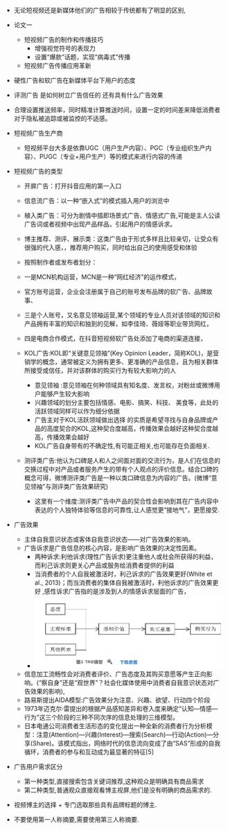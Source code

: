 + 无论短视频还是新媒体他们的广告相较于传统都有了明显的区别,

+ 论文一
  + 短视频广告的制作和传播技巧
    + 增强视觉符号的表现力 
    + 设置“爆款”话题，实现“病毒式”传播
  + 短视频广告传播应用革新

+ 硬性广告和软广告在新媒体平台下用户的态度


+ 评测广告 是如何树立广告信任的  还有具有什么广告效果


+ 合理设置推送频率，同时精准计算推送时间，设置一定的时间差来降低消费者对于隐私被追踪或被监控的不适感。
+ 短视频广告生产商
  + 短视频平台大多是依靠UGC（用户生产内容）、PGC（专业组织生产内容）、PUGC（专业+用户生产）等的模式来进行内容的传递
+ 短视频广告的类型
  + 开屏广告：打开抖音应用的第一入口
  + 信息流广告：以一种“嵌入式”的模式插入用户的浏览中
  + 植入类广告：可分为剧情中插即场景式广告、情感式广告,可能是主人公读广告词或者视频中出现产品样品，引起用户的情感诉求。
  + 博主推荐、测评、展示类：这类广告由于形式多样且比较亲切，让受众有很强的代入感，，推荐用户购买，同时给出自己的使用感受和体验
  + 按照制作者或发布者划分：
  + 一是MCN机构运营，MCN是一种“网红经济”的运作模式，
  + 官方账号运营，企业会注册属于自己的账号发布品牌的软广告、品牌故事、
  + 三是个人账号，又名意见领袖运营,某个领域的专业人员对该领域的知识和产品拥有丰富的知识和独到的见解，如李佳琦、薇娅等职业带货网红，
  + 四是电商合作模式，在抖音短视频软广告处添加了电商的渠道连接，
  + KOL广告:KOL即“关键意见领袖”(Key Opinion Leader，简称KOL)，是营销学的概念，通常被定义为拥有更多、更准确的产品信息，且为相关群体所接受或信任，并对该群体的购买行为有较大影响力的人
    + 意见领袖 :意见领袖在何种领域具有知名度、发言权，对粉丝或微博用 户能够产生较大影响
    + 兴趣领域的划分主要包括情感、电影、搞笑、科技、 美食等，此处的活跃领域同样可以作为细分依据
    + 广告主对于KOL活跃领域做出选择 的实质是希望寻找与自身品牌或产品的高度契合的KOL,这种契合度越高，传播效果会越好这种契合度越高，传播效果会越好
    + KOL广告自身带有的不确定性,有可能正相关,也可能存在负面相关.
  
  + 测评类广告:他认为口碑是人和人之间面对面的交流行为，是人们在信息的交换过程中对产品或者服务产生的带有个人观点的评价信息。结合口碑的概念可得，微博测评类广告是一种以类口碑信息为内容的广告。(微博“意见领袖”与测评类广告效果研究)
     + 这里有一个维度:测评类广告中产品的契合性会影响到其在广告内容中表达的个人独特体验等信息的可靠性,让人感觉更“接地气”，更愿接受.

+ 广告效果
  + 主体自我意识状态或客体自我意识状态——对广告效果的影响。
  + 广告诉求是广告信息的核心内容，是影响广告效果的决定性因素。
    + 两种诉求:利他诉求(理性广告诉求)更注重他人或社会所获得的利益，而利己诉求则更关心产品或服务给消费者提供的利益
    + 当消费者的个人自我被激活时，利己诉求的广告效果更好(White et al., 2013)；而当消费者的集体自我被激活时，利他诉求的广告效果更好 ,感性诉求广告指的是涉及到人的情感诉求层面的广告，
    + ![](2022-10-24-21-11-24.png)
  + 信息加工流畅性会对消费者评价、广告态度及其购买意愿等产生正向影响。(“察自身”还是“观世界”？社会化媒体使用中消费者自我意识状态对广告效果的影响),
  + 路易斯提出AIDA模型:广告效果分为注意、兴趣、欲望、行动四个阶段
  + 1973年迈克尔·雷提出的根据产品感知差异和卷入度来确定“认知—情感—行为”这三个阶段的三种不同次序的信息处理的三维模型。
  + 日本电通公司消费者生活形态的变化提出一种全新的消费者行为分析模型：注意(Attention)—兴趣(Interest)—搜索(Search)—行动(Action)—分享(Share)。该模式指出，网络时代的信息流向变成了由“SAS”形成的自我循环，消费者的参与和互动成为最显著的特征[5]


+ 广告用户需求区分
  + 第一种类型,直接搜索包含关键词推荐,这种观众是明确具有商品需求
  + 第二种类型,普通观众直接观看博主视屏,他们是没有明确的商品需求的.

+ 视频博主的选择
      + 专门选取那些具有品牌标题的博主. 

+ 不要使用第一人称摘要,需要使用第三人称摘要.